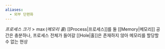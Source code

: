 ```yaml
---
aliases:
  - 외부 단편화
---
```

$프로세스\ 크기 \gt \operatorname{max}(메모리\ 홀)$
[[Process|프로세스]]를 둘 [[Memory|메모리]] 공간은 충분하나, 프로세스 전체가 들어갈 [[Hole|홀]]은 존재하지 않아 메모리를 할당할 수 없는 현상